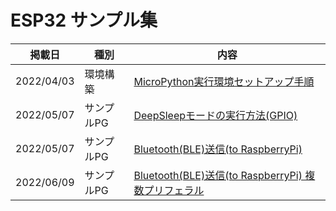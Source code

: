 # ESP32 サンプル集
|掲載日|種別|内容|
|--|--|--|
|2022/04/03|環境構築|[MicroPython実行環境セットアップ手順](./esp32_setup_micropython/)|
|2022/05/07|サンプルPG|[DeepSleepモードの実行方法(GPIO)](./esp32_deepsleep_wakebyenpin)|
|2022/05/07|サンプルPG|[Bluetooth(BLE)送信(to RaspberryPi)](./esp32_ble_toRaspi)|
|2022/06/09|サンプルPG|[Bluetooth(BLE)送信(to RaspberryPi) 複数プリフェラル](./esp32_ble_toRaspi_MultiPeripheral)|

